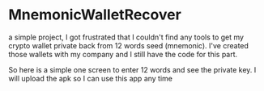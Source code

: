 # MnemonicWalletRecover

a simple project, I got frustrated that I couldn't find any tools to get my crypto wallet private back from 12 words seed (mnemonic).
I've created those wallets with my company and I still have the code for this part.

So here is a simple one screen to enter 12 words and see the private key.
I will upload the apk so I can use this app any time
